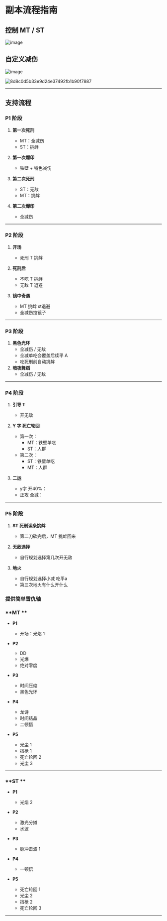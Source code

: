 # 副本流程指南

## 控制 MT / ST

![image](https://github.com/user-attachments/assets/e9958549-9582-4443-a462-51d9adb06b74)


## 自定义减伤

![image](https://github.com/user-attachments/assets/b7422eaf-af16-4359-bf64-c4dede396cbd)




![8d8c0d5b33e9d24e37492fb1b90f7887](https://github.com/user-attachments/assets/f959caa1-9126-43fe-bb7e-736a79c0725c)



---

## 支持流程

### P1 阶段

1. **第一次死刑**
   - MT：全减伤
   - ST：挑衅

2. **第一次爆印**
   - 铁壁 + 特色减伤

3. **第二次死刑**
   - ST：无敌
   - MT：挑衅

4. **第二次爆印**
   - 全减伤

---

### P2 阶段

1. **开场**
   - 死刑 T 挑衅

2. **死刑后**
   - 不吃 T 挑衅
   - 无敌 T 退避

3. **镜中奇遇**
   - MT 挑衅 st退避
   - 全减伤拉镜子

---

### P3 阶段

1. **黑色光环**
   - 全减伤 / 无敌
   - 全减单吃会覆盖后续平 A
   - 吃死刑前自动挑衅
2. **暗夜舞蹈**
   - 全减伤 / 无敌

---

### P4 阶段

1. **引导 T**
   - 开无敌

2. **Y 字 死亡轮回**
   - 第一次：
     - MT：铁壁单吃
     - ST：人群
   - 第二次：
     - ST：铁壁单吃
     - MT：人群
2. **二运**
   - y字 开40%：
   - 正攻 全减：
---

### P5 阶段

1. **ST 死刑读条挑衅**
   - 第二刀砍完后，MT 挑衅回来

2. **无敌选择**
   - 自行规划选择第几次开无敌
3. **地火**
   - 自行规划选择小减 吃平a
   - 第三次地火有什么开什么
### 提供简单雪仇轴


### **MT **

- **P1**
  - 开场：光焰 1

- **P2**
  - DD
  - 光爆
  - 绝对零度

- **P3**
  - 时间压缩
  - 黑色光环

- **P4**
  - 龙诗
  - 时间结晶
  - 二顿悟

- **P5**
  - 光尘 1
  - 挡枪 1
  - 死亡轮回 2
  - 光尘 3

---

### **ST **

- **P1**
  - 光焰 2

- **P2**
  - 激光分摊
  - 水波

- **P3**
  - 脉冲击波 1

- **P4**
  - 一顿悟

- **P5**
  - 死亡轮回 1
  - 光尘 2
  - 挡枪 2
  - 死亡轮回 3

---
